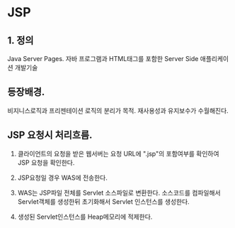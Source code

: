 # JSP

## 1. 정의
Java Server Pages.
자바 프로그램과 HTML태그를 포함한 Server Side 애플리케이션 개발기술

## 등장배경.
비지니스로직과 프리젠테이션 로직의 분리가 목적.
재사용성과 유지보수가 수월해진다.



## JSP 요청시 처리흐름.

1. 클라이언트의 요청을 받은 웹서버는 요청 URL에 ".jsp"의 포함여부를 확인하여 JSP 요청을 확인한다.

2. JSP요청일 경우 WAS에 전송한다.

3. WAS는 JSP파일 전체를 Servlet 소스파일로 변환한다. 소스코드를 컴파일해서 Servlet객체를 생성한뒤 초기화해서 Servlet 인스턴스를 생성한다.

4. 생성된 Servlet인스턴스를 Heap메모리에 적제한다.

